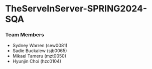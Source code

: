 # TheServeInServer-SPRING2024-SQA
### Team Members
* Sydney Warren (sew0081) 
* Sadie Buckalew (sjb0065)
* Mikael Tameru (mzt0050)
* Hyunjin Choi (hzc0104) 
